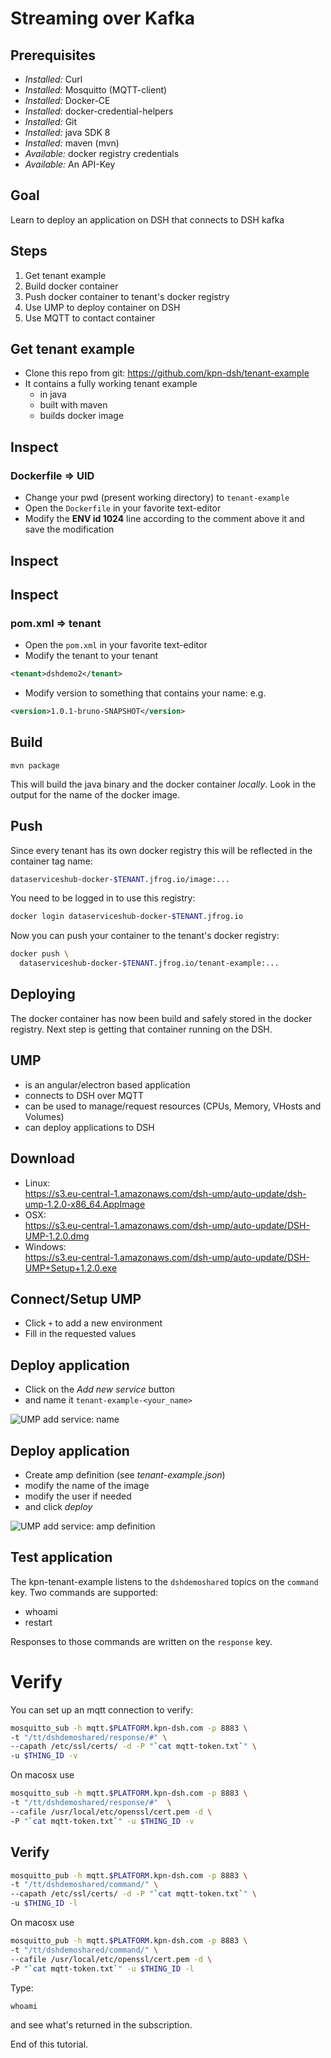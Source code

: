 <!-- .slide: data-background="./images/below.jpg" --> 
# Streaming over Kafka

<!--s-->
<!-- .slide: data-background="./images/fish.jpg" --> 
## Prerequisites
- _Installed:_ Curl
- _Installed:_ Mosquitto (MQTT-client)
- _Installed:_ Docker-CE
- _Installed:_ docker-credential-helpers
- _Installed:_ Git
- _Installed:_ java SDK 8
- _Installed:_ maven (mvn) 
- _Available:_ docker registry credentials
- _Available:_ An API-Key

<!--s-->
<!-- .slide: data-background="./images/star.jpg" --> 
## Goal 

Learn to deploy an application on DSH that connects to DSH kafka

<!--s-->
<!-- .slide: data-background="./images/star.jpg" --> 
## Steps

1. Get tenant example
2. Build docker container
3. Push docker container to tenant's docker registry
4. Use UMP to deploy container on DSH
5. Use MQTT to contact container

<!--s-->
<!-- .slide: data-background="./images/jelly.jpg" --> 
## Get tenant example
- Clone this repo from git: https://github.com/kpn-dsh/tenant-example
- It contains a fully working tenant example
  - in java
  - built with maven
  - builds docker image

<!--s-->
<!-- .slide: data-background="./images/jelly.jpg" --> 
## Inspect
### Dockerfile => UID

- Change your pwd (present working directory) to `tenant-example`
- Open the `Dockerfile` in your favorite text-editor
- Modify the __ENV id 1024__ line according to the comment above it and save the
  modification

<!--s-->
<!-- .slide: data-background="./images/jelly.jpg" --> 
## Inspect
## Inspect
### pom.xml => tenant 
- Open the `pom.xml` in your favorite text-editor
- Modify the tenant to your tenant
```xml
<tenant>dshdemo2</tenant>
```
- Modify version to something that contains your name: e.g.
```xml
<version>1.0.1-bruno-SNAPSHOT</version> 
```

<!--s-->
<!-- .slide: data-background="./images/jelly2.jpg" --> 
## Build
```
mvn package
```
This will build the java binary and the docker container _locally_. Look in the
output for the name of the docker image.

<!--s-->
<!-- .slide: data-background="./images/jelly2.jpg" --> 
## Push
Since every tenant has its own docker registry this will be reflected in the
container tag name:
```bash
dataserviceshub-docker-$TENANT.jfrog.io/image:...
```
You need to be logged in to use this registry:
```bash
docker login dataserviceshub-docker-$TENANT.jfrog.io
```
Now you can push your container to the tenant's docker registry:

```bash
docker push \
  dataserviceshub-docker-$TENANT.jfrog.io/tenant-example:...
```

<!--s-->
<!-- .slide: data-background="./images/jelly2.jpg" --> 
## Deploying
The docker container has now been build and safely stored in the docker
registry. Next step is getting that container running on the DSH.
<!--s-->
<!-- .slide: data-background="./images/jelly3.jpg" --> 
## UMP
- is an angular/electron based application 
- connects to DSH over MQTT
- can be used to manage/request resources (CPUs, Memory, VHosts and Volumes)
- can deploy applications to DSH
<!--s-->
<!-- .slide: data-background="./images/jelly3.jpg" --> 
## Download
- Linux:<br>https://s3.eu-central-1.amazonaws.com/dsh-ump/auto-update/dsh-ump-1.2.0-x86_64.AppImage
- OSX:<br>https://s3.eu-central-1.amazonaws.com/dsh-ump/auto-update/DSH-UMP-1.2.0.dmg
- Windows:<br>https://s3.eu-central-1.amazonaws.com/dsh-ump/auto-update/DSH-UMP+Setup+1.2.0.exe

<!--s-->
<!-- .slide: data-background="./images/jelly3.jpg" --> 
## Connect/Setup UMP

- Click `+` to add a new environment
- Fill in the requested values

<!--s-->
<!-- .slide: data-background="./images/jelly4.jpg" --> 
## Deploy application
- Click on the _Add new service_ button 
- and name it `tenant-example-<your_name>`
<!--s-->
<!-- .slide: data-background="./images/jelly4.jpg" --> 
![UMP add service: name](images/UMP-dshdemo-add-service1.png)
<!--s-->
<!-- .slide: data-background="./images/jelly4.jpg" --> 
## Deploy application
- Create amp definition (see _tenant-example.json_)
- modify the name of the image
- modify the user if needed
- and click _deploy_
<!--s-->
<!-- .slide: data-background="./images/jelly4.jpg" --> 
![UMP add service: amp definition](images/UMP-dshdemo-add-service2.png)
<!--s-->
<!-- .slide: data-background="./images/jelly4.jpg" --> 
## Test application
The kpn-tenant-example listens to the `dshdemoshared` topics on the `command` key.
Two commands are supported:
- whoami
- restart

Responses to those commands are written on the `response` key.
<!--s-->
<!-- .slide: data-background="./images/jelly5.jpg" --> 
# Verify
You can set up an mqtt connection to verify:
```bash
mosquitto_sub -h mqtt.$PLATFORM.kpn-dsh.com -p 8883 \
-t "/tt/dshdemoshared/response/#" \
--capath /etc/ssl/certs/ -d -P "`cat mqtt-token.txt`" \
-u $THING_ID -v
```
On macosx use
```bash
mosquitto_sub -h mqtt.$PLATFORM.kpn-dsh.com -p 8883 \
-t "/tt/dshdemoshared/response/#"  \
--cafile /usr/local/etc/openssl/cert.pem -d \ 
-P "`cat mqtt-token.txt`" -u $THING_ID -v
```

<!--s-->
<!-- .slide: data-background="./images/jelly5.jpg" --> 
## Verify
```bash
mosquitto_pub -h mqtt.$PLATFORM.kpn-dsh.com -p 8883 \
-t "/tt/dshdemoshared/command/" \
--capath /etc/ssl/certs/ -d -P "`cat mqtt-token.txt`" \
-u $THING_ID -l
```
On macosx use

```bash
mosquitto_pub -h mqtt.$PLATFORM.kpn-dsh.com -p 8883 \
-t "/tt/dshdemoshared/command/" \
--cafile /usr/local/etc/openssl/cert.pem -d \
-P "`cat mqtt-token.txt`" -u $THING_ID -l
```

Type:
```
whoami 
```
and see what's returned in the subscription.
<!--s-->
<!-- .slide: data-background="./images/below.jpg" --> 
End of this tutorial.
